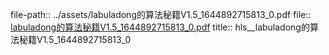 file-path:: ../assets/labuladong的算法秘籍V1.5_1644892715813_0.pdf
file:: [labuladong的算法秘籍V1.5_1644892715813_0.pdf](../assets/labuladong的算法秘籍V1.5_1644892715813_0.pdf)
title:: hls__labuladong的算法秘籍V1.5_1644892715813_0
